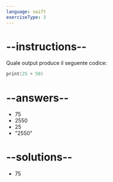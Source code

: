 ```yaml
---
language: swift
exerciseType: 3
---
```


# --instructions--

Quale output produce il seguente codice:
```swift
print(25 + 50)
```

# --answers--

- 75
- 2550
- 25
- "2550"

# --solutions--

- 75

